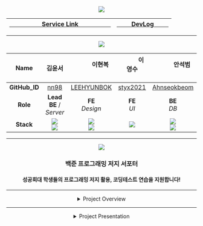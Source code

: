 <div align="center">

<a href="https://sol-skhu.vercel.app/">
<img src="img/TitleBar02.png">
<br>
<div style="text-align: center;"> 
 
| &nbsp;&nbsp;&nbsp;&nbsp;&nbsp;&nbsp;&nbsp;&nbsp;&nbsp;&nbsp;&nbsp;&nbsp;&nbsp;&nbsp;&nbsp;&nbsp;&nbsp;&nbsp;&nbsp; Service Link &nbsp;&nbsp;&nbsp;&nbsp;&nbsp;&nbsp;&nbsp;&nbsp;&nbsp;&nbsp;&nbsp;&nbsp;&nbsp;&nbsp;&nbsp;&nbsp;&nbsp;&nbsp;&nbsp; | [&nbsp;&nbsp;&nbsp;&nbsp;&nbsp;&nbsp;&nbsp;&nbsp; DevLog &nbsp;&nbsp;&nbsp;&nbsp;&nbsp;&nbsp;&nbsp;&nbsp;](DevLog.md) |
|:--------------------------------------------------------------------------------------------------------------------------------------------------------------------------------------------------------------------------------------------------------------------------------------------------------------------------------------------------------------------------------------------------------------------------------------------------------------------------------------------------------------------------------------------------------------------------------------:|:-------------------------------------------------------------------------------------------------------------------------------------------------------------------------------------:|

<hr/>

</div>
</a>
<img src="img/Member.png">

<div style="text-align: center;">

|   **Name**    |                                          &nbsp;&nbsp;&nbsp;&nbsp;&nbsp;&nbsp;&nbsp;&nbsp;&nbsp;&nbsp; 김윤서 &nbsp;&nbsp;&nbsp;&nbsp;&nbsp;&nbsp;&nbsp;&nbsp;&nbsp;&nbsp;                                          |                                      &nbsp;&nbsp;&nbsp;&nbsp;&nbsp;&nbsp;&nbsp;&nbsp;&nbsp;&nbsp; 이현복 &nbsp;&nbsp;&nbsp;&nbsp;&nbsp;&nbsp;&nbsp;&nbsp;&nbsp;&nbsp;                                       | &nbsp;&nbsp;&nbsp;&nbsp;&nbsp;&nbsp;&nbsp;&nbsp;&nbsp;&nbsp; 이영수 &nbsp;&nbsp;&nbsp;&nbsp;&nbsp;&nbsp;&nbsp;&nbsp;&nbsp;&nbsp; |                                  &nbsp;&nbsp;&nbsp;&nbsp;&nbsp;&nbsp;&nbsp;&nbsp;&nbsp;&nbsp; 안석범 &nbsp;&nbsp;&nbsp;&nbsp;&nbsp;&nbsp;&nbsp;&nbsp;&nbsp;&nbsp;                                   |
|:-------------:|:---------------------------------------------------------------------------------------------------------------------------------------------------------------------------------------------------------------:|:--------------------------------------------------------------------------------------------------------------------------------------------------------------------------------------------------------:|:-----------------------------------------------------------------------------------------------------------------------------:|:------------------------------------------------------------------------------------------------------------------------------------------------------------------------------------------------:|
| **GitHub_ID** |                                                                                         [nn98](https://github.com/nn98)                                                                                         |                                                                               [LEEHYUNBOK](https://github.com/LEEHYUNBOK)                                                                                |                                            [styx2021](https://github.com/styx2021)                                            |                                                                          [Ahnseokbeom](https://github.com/Ahnseokbeom)                                                                           |
|   **Role**    |                                                                                         **Lead** <br> __BE__ / _Server_                                                                                         |                                                                                           __FE__ <br> _Design_                                                                                           |                                                       __FE__ <br> _UI_                                                        |                                                                                         __BE__ <br> _DB_                                                                                         |
|   **Stack**   | <img src="https://img.shields.io/badge/Node.js-339933?style=platic&logo=node.js&logoColor=white"/> <br> <img src="https://img.shields.io/badge/Oracle Cloude-F80000?style=platic&logo=oracle&logoColor=white"/> | <img src="https://img.shields.io/badge/React.js-61DAFB?style=platic&logo=react&logoColor=white"/> <br> <img src="https://img.shields.io/badge/CSS3-1572B6?style=flat-square&logo=CSS3&logoColor=white"/> |               <img src="https://img.shields.io/badge/React.js-61DAFB?style=platic&logo=react&logoColor=white"/>               | <img src="https://img.shields.io/badge/JAVA-007396?style=platic&logo=Joplin&logoColor=white"/><br><img src="https://img.shields.io/badge/MySQL-4479A1?style=platic&logo=MySQL&logoColor=white"/> |

</div>

<hr>

<img src="img/Project_summary.png">

### 백준 프로그래밍 저지 서포터

#### 성공회대 학생들의 프로그래밍 저지 활용, 코딩테스트 연습을 지원합니다!

* * * 

<details><summary>Project Overview</summary>
<hr/>
    <img src="img/Cut-Front.png">
    <img src="img/Cut-Assign.png">
    <img src="img/Cut-Student.png">

</details>

<hr/>

<details><summary>Project Presentation</summary>

<hr>
  <img src="img/Presentation000.png" width="640" height="360">
  <img src="img/Presentation001.png" width="640" height="360">
  <img src="img/Presentation002.png" width="640" height="360">
  <img src="img/Presentation003.png" width="640" height="360">
  <img src="img/Presentation004.png" width="640" height="360">
  <img src="img/Presentation005.png" width="640" height="360">
  <img src="img/Presentation006.png" width="640" height="360">
  <img src="img/Presentation007.png" width="640" height="360">
  <img src="img/Presentation008.png" width="640" height="360">
  <img src="img/Presentation009.png" width="640" height="360">

</details>

</div>
